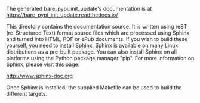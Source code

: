 The generated bare_pypi_init_update's documentation is at https://bare_pypi_init_update.readthedocs.io/

This directory contains the documentation source.  It is written using reST
(re-Structured Text) format source files which are processed using Sphinx and
turned into HTML, PDF or ePub documents. If you wish to build these yourself,
you need to install Sphinx. Sphinx is available on many Linux distributions as a
pre-built package. You can also install Sphinx on all platforms using the Python
package manager "pip". For more information on Sphinx, please visit this page:

http://www.sphinx-doc.org

Once Sphinx is installed, the supplied Makefile can be used to build the
different targets.
